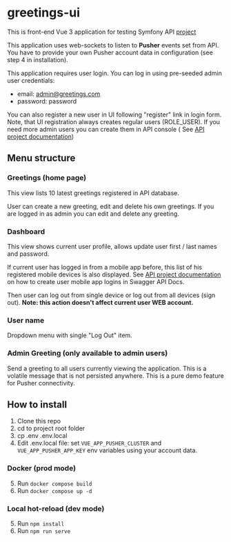 # greetings-ui

This is front-end Vue 3 application for testing Symfony API [project](https://github.com/alex3493/greetings-api)

This application uses web-sockets to listen to **Pusher** events set from API. You have to
provide your own Pusher account data in configuration (see step 4 in installation).

This application requires user login. You can log in using pre-seeded admin user credentials:

- email: admin@greetings.com
- password: password

You can also register a new user in UI following "register" link in login form. Note, that UI registration
always creates regular users (ROLE_USER). If you need more admin users you can create them in API console (
See [API project documentation](https://github.com/alex3493/greetings-api/blob/main/Readme.md))

## Menu structure

### Greetings (home page)

This view lists 10 latest greetings registered in API database.

User can create a new greeting, edit and delete his own greetings. If you are logged in as admin
you can edit and delete any greeting.

### Dashboard

This view shows current user profile, allows update user first / last names and password.

If current user has logged in from a mobile app before, this list of his registered mobile devices
is also displayed. See [API project documentation](https://github.com/alex3493/greetings-api/blob/main/Readme.md) on how to create user
mobile app logins in Swagger API Docs.

Then user can log out from single device or log out from all devices (sign out). **Note: this action doesn't affect
current user WEB account.**

### User name

Dropdown menu with single "Log Out" item.

### Admin Greeting (only available to admin users)

Send a greeting to all users currently viewing the application. This is a volatile message that
is not persisted anywhere. This is a pure demo feature for Pusher connectivity.

## How to install

1. Clone this repo
2. cd to project root folder
3. cp .env .env.local
4. Edit .env.local file: set `VUE_APP_PUSHER_CLUSTER` and `VUE_APP_PUSHER_APP_KEY` env variables using your account data.

### Docker (prod mode)

5. Run `docker compose build`
6. Run `docker compose up -d`

### Local hot-reload (dev mode)

5. Run `npm install`
6. Run `npm run serve`



